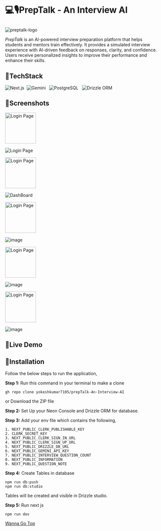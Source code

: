 
# <p class="top">💻🎙️PrepTalk - An Interview AI</p>

![preptalk-logo](https://github.com/user-attachments/assets/fbefe155-9eec-46ab-9096-f4aabc065439)


*PrepTalk* is an AI-powered interview preparation platform that helps students and mentors train effectively. It provides a simulated interview experience with AI-driven feedback on responses, clarity, and confidence. Users receive personalized insights to improve their performance and enhance their skills.

## 🎯TechStack

![Next.js](https://img.shields.io/badge/Next.js-4845d2?style=flat&logo=next.js&logoColor=white) &nbsp;![Gemini](https://img.shields.io/badge/Gemini-ff66c4?style=flat&logo=google-gemini&logoColor=white) &nbsp; ![PostgreSQL](https://img.shields.io/badge/PostgreSQL-4169E1?style=flat&logo=postgresql&logoColor=white)
&nbsp; ![Drizzle ORM](https://img.shields.io/badge/Drizzle%20ORM-E34F26?style=flat&logo=drizzle&logoColor=white)

## 🎯Screenshots
<img src="https://img.shields.io/badge/Login%20Page-8A2BE2?style=flat&logoColor=white" alt="Login Page" width="100">

![Login Page](https://github.com/user-attachments/assets/86116041-9688-4b5f-ad3d-d85a9daecc43)

<img src="https://img.shields.io/badge/DashBoard-8A2BE2?style=flat&logoColor=white" alt="Login Page" width="100">

![DashBoard](https://github.com/user-attachments/assets/6ee30b61-b909-4f6f-a2ad-341f312174de)

<img src="https://img.shields.io/badge/Start%20Interview-8A2BE2?style=flat&logoColor=white" alt="Login Page" width="100">

![image](https://github.com/user-attachments/assets/bbb2ca80-0439-426a-a628-2e6c0936bf8e)

<img src="https://img.shields.io/badge/Interview%20Process-8A2BE2?style=flat&logoColor=white" alt="Login Page" width="100">

![image](https://github.com/user-attachments/assets/511d865b-f50a-4081-988a-cd055d251f44)

<img src="https://img.shields.io/badge/Feedback%20Page-8A2BE2?style=flat&logoColor=white" alt="Login Page" width="100">

![image](https://github.com/user-attachments/assets/8a104a21-3da2-4bf5-aabe-23cc6e4ce946)

## 🎯Live Demo

## 🎯Installation

Follow the below steps to run the application,

**Step 1:** Run this command in your terminal to make a clone

```
gh repo clone yokeshkumar7105/prepTalk-An-Interview-AI
```
or 
Download the ZIP file

**Step 2:** Set Up your Neon Console and Drizzle ORM for database.

**Step 3:** Add your env file which contains the following,

```
1. NEXT_PUBLIC_CLERK_PUBLISHABLE_KEY
2. CLERK_SECRET_KEY
3. NEXT_PUBLIC_CLERK_SIGN_IN_URL
4. NEXT_PUBLIC_CLERK_SIGN_UP_URL
5. NEXT_PUBLIC_DRIZZLE_DB_URL
6. NEXT_PUBLIC_GEMINI_API_KEY
7. NEXT_PUBLIC_INTERVIEW_QUESTION_COUNT
8. NEXT_PUBLIC_INFORMATION
9. NEXT_PUBLIC_QUESTION_NOTE
```


**Step 4:** Create Tables in database
```
npm run db:push
npm run db:studio
```
Tables will be created and visible in Drizzle studio.

**Step 5:** Run next js
```
npm run dev
```

<a href="#top">Wanna Go Top</a>

